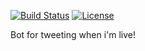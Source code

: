 [![Build Status](https://travis-ci.org/iLuiizUHD/AestheticsBot.svg?branch=master)](https://travis-ci.org/iLuiizUHD/AestheticsBot)
[![License](https://img.shields.io/github/license/iluiizuhd/AestheticsBot.svg?style=flat-square)](https://img.shields.io/github/license/iluiizuhd/AestheticsBot.svg?style=flat-square)

Bot for tweeting when i'm live!
